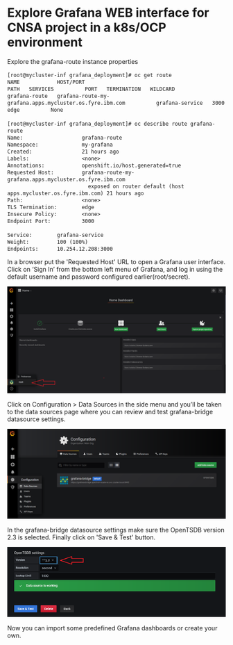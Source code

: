 # Explore Grafana WEB interface for CNSA project in a k8s/OCP environment



Explore the grafana-route instance properties

```
[root@mycluster-inf grafana_deployment]# oc get route
NAME            HOST/PORT                                                PATH   SERVICES          PORT   TERMINATION   WILDCARD
grafana-route   grafana-route-my-grafana.apps.mycluster.os.fyre.ibm.com          grafana-service   3000   edge          None

[root@mycluster-inf grafana_deployment]# oc describe route grafana-route
Name:                   grafana-route
Namespace:              my-grafana
Created:                21 hours ago
Labels:                 <none>
Annotations:            openshift.io/host.generated=true
Requested Host:         grafana-route-my-grafana.apps.mycluster.os.fyre.ibm.com
                          exposed on router default (host apps.mycluster.os.fyre.ibm.com) 21 hours ago
Path:                   <none>
TLS Termination:        edge
Insecure Policy:        <none>
Endpoint Port:          3000

Service:        grafana-service
Weight:         100 (100%)
Endpoints:      10.254.12.208:3000

```


In a browser put the 'Requested Host' URL to open a Grafana user interface. Click on ‘Sign In’ from the bottom left menu of Grafana, and log in using the default username and password configured earlier(root/secret). 

![](/docs/grafana_ui_login_view.png)


Click on Configuration > Data Sources in the side menu and you’ll be taken to the data sources page where you can review and test grafana-bridge datasource settings.

![](/docs/grafana_ui_datasource_view.png)


In the grafana-bridge datasource settings make sure the OpenTSDB version 2.3 is selected. Finally click on 'Save & Test' button.

![](/docs/grafana_ui_datasource_editor.png)


Now you can import some predefined Grafana dashboards or create your own.
